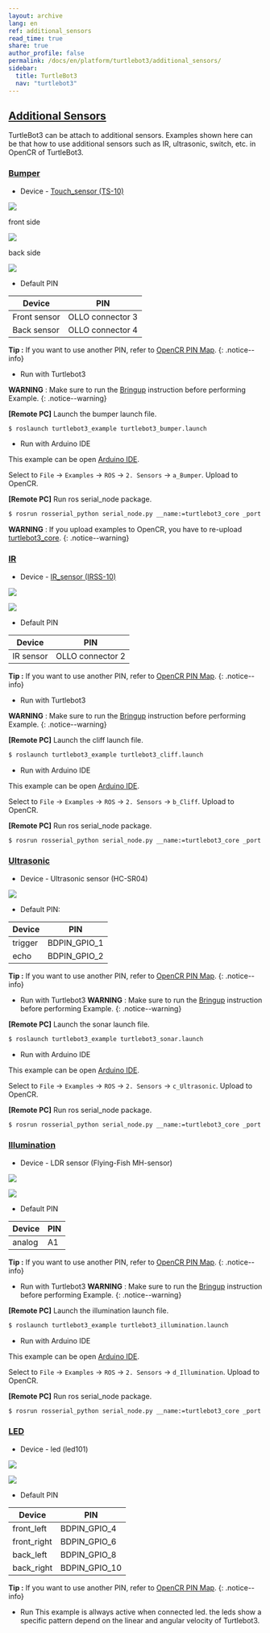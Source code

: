 ```yaml
---
layout: archive
lang: en
ref: additional_sensors
read_time: true
share: true
author_profile: false
permalink: /docs/en/platform/turtlebot3/additional_sensors/
sidebar:
  title: TurtleBot3
  nav: "turtlebot3"
---
```


<div style="counter-reset: h1 8"></div>
<div style="counter-reset: h2 3"></div>

## [Additional Sensors](#additional-sensors)
TurtleBot3 can be attach to additional sensors. Examples shown here can be that how to use additional sensors such as IR, ultrasonic, switch, etc. in OpenCR of TurtleBot3.


### [Bumper](#Bumper)
 * Device - [Touch_sensor (TS-10)](http://emanual.robotis.com/docs/en/parts/sensor/ts-10/)


![](/assets/images/platform/turtlebot3/additional_sensors/touch_sensor.png)

front side

![](/assets/images/platform/turtlebot3/additional_sensors/touch_sensor_front.png)

back side

![](/assets/images/platform/turtlebot3/additional_sensors/touch_sensor_back.png)

* Default PIN      

| Device       | PIN                |
|------------- |------------------       |
| Front sensor | OLLO connector 3        |
| Back sensor  | OLLO connector 4        |


**Tip :** If you want to use another PIN, refer to [OpenCR PIN Map](http://emanual.robotis.com/docs/en/parts/controller/opencr10/).
{: .notice--info}

* Run with Turtlebot3

**WARNING** : Make sure to run the [Bringup](#bringup) instruction before performing Example.
{: .notice--warning}

**[Remote PC]** Launch the bumper launch file.
``` bash
$ roslaunch turtlebot3_example turtlebot3_bumper.launch
```


* Run with Arduino IDE

This example can be open [Arduino IDE](http://emanual.robotis.com/docs/en/parts/controller/opencr10/#arduino-ide).

Select to `File` -> `Examples` -> `ROS` -> `2. Sensors` -> `a_Bumper`. Upload to OpenCR.

**[Remote PC]** Run ros serial_node package.

``` bash
$ rosrun rosserial_python serial_node.py __name:=turtlebot3_core _port:=/dev/ttyACM0 _baud:=115200
```

**WARNING** : If you upload examples to OpenCR, you have to re-upload [turtlebot3_core](http://emanual.robotis.com/docs/en/platform/turtlebot3/opencr_setup/#opencr-setup).
{: .notice--warning}

### [IR](#IR)

* Device - [IR_sensor (IRSS-10)](http://emanual.robotis.com/docs/en/parts/sensor/irss-10/)


![](/assets/images/platform/turtlebot3/additional_sensors/IR_sensor.png)

![](/assets/images/platform/turtlebot3/additional_sensors/IR_sensor_front.png)

* Default PIN

| Device  | PIN                    |
|-------- |-----------------       |
| IR sensor | OLLO connector 2     |

**Tip :** If you want to use another PIN, refer to [OpenCR PIN Map](http://emanual.robotis.com/docs/en/parts/controller/opencr10/).
{: .notice--info}

* Run with Turtlebot3

**WARNING** : Make sure to run the [Bringup](#bringup) instruction before performing Example.
{: .notice--warning}

**[Remote PC]** Launch the cliff launch file.
``` bash
$ roslaunch turtlebot3_example turtlebot3_cliff.launch
```


* Run with Arduino IDE

This example can be open [Arduino IDE](http://emanual.robotis.com/docs/en/parts/controller/opencr10/#arduino-ide).

Select to `File` -> `Examples` -> `ROS` -> `2. Sensors` -> `b_Cliff`. Upload to OpenCR.

**[Remote PC]** Run ros serial_node package.

``` bash
$ rosrun rosserial_python serial_node.py __name:=turtlebot3_core _port:=/dev/ttyACM0 _baud:=115200
```



### [Ultrasonic](#Ultrasonic)
* Device - Ultrasonic sensor (HC-SR04)

![](/assets/images/platform/turtlebot3/additional_sensors/sonar.png)


* Default PIN:


| Device  | PIN          |
|-------- |----------------- |
| trigger | BDPIN_GPIO_1     |
| echo    | BDPIN_GPIO_2     |    

**Tip :** If you want to use another PIN, refer to [OpenCR PIN Map](http://emanual.robotis.com/docs/en/parts/controller/opencr10/).
{: .notice--info}

* Run with Turtlebot3
**WARNING** : Make sure to run the [Bringup](#bringup) instruction before performing Example.
{: .notice--warning}

**[Remote PC]** Launch the sonar launch file.
``` bash
$ roslaunch turtlebot3_example turtlebot3_sonar.launch
```

* Run with Arduino IDE

This example can be open [Arduino IDE](http://emanual.robotis.com/docs/en/parts/controller/opencr10/#arduino-ide).

Select to `File` -> `Examples` -> `ROS` -> `2. Sensors` -> `c_Ultrasonic`. Upload to OpenCR.

**[Remote PC]** Run ros serial_node package.

``` bash
$ rosrun rosserial_python serial_node.py __name:=turtlebot3_core _port:=/dev/ttyACM0 _baud:=115200
```


### [Illumination](#Illumination)
*  Device - LDR sensor (Flying-Fish MH-sensor)

![](/assets/images/platform/turtlebot3/additional_sensors/illumination.png)

![](/assets/images/platform/turtlebot3/additional_sensors/illumination_front.png)

*  Default PIN

| Device  | PIN    |
|-------- |------- |
| analog  | A1     |   

**Tip :** If you want to use another PIN, refer to [OpenCR PIN Map](http://emanual.robotis.com/docs/en/parts/controller/opencr10/).
{: .notice--info}

* Run with Turtlebot3
**WARNING** : Make sure to run the [Bringup](#bringup) instruction before performing Example.
{: .notice--warning}

**[Remote PC]** Launch the illumination launch file.
``` bash
$ roslaunch turtlebot3_example turtlebot3_illumination.launch
```

* Run with Arduino IDE

This example can be open [Arduino IDE](http://emanual.robotis.com/docs/en/parts/controller/opencr10/#arduino-ide).

Select to `File` -> `Examples` -> `ROS` -> `2. Sensors` -> `d_Illumination`. Upload to OpenCR.

**[Remote PC]** Run ros serial_node package.

``` bash
$ rosrun rosserial_python serial_node.py __name:=turtlebot3_core _port:=/dev/ttyACM0 _baud:=115200
```

### [LED](#LED)
*  Device - led (led101)

![](/assets/images/platform/turtlebot3/additional_sensors/led.png)

![](/assets/images/platform/turtlebot3/additional_sensors/led_top.png)

*  Default PIN

| Device     | PIN    |
|--------    |------- |
| front_left   | BDPIN_GPIO_4     |   
| front_right  | BDPIN_GPIO_6     |   
| back_left    | BDPIN_GPIO_8     |   
| back_right   | BDPIN_GPIO_10    |   

**Tip :** If you want to use another PIN, refer to [OpenCR PIN Map](http://emanual.robotis.com/docs/en/parts/controller/opencr10/).
{: .notice--info}

*  Run
This example is allways active when connected led. the leds show a specific pattern depend on the linear and angular velocity of Turtlebot3.
